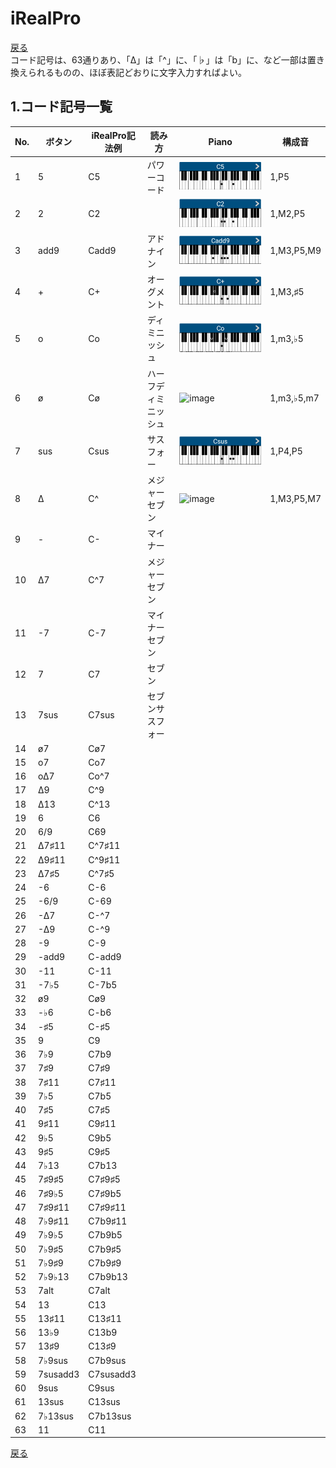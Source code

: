 # iRealPro
[戻る](./README.md)  
コード記号は、63通りあり、「∆」は「^」に、「♭」は「b」に、など一部は置き換えられるものの、ほぼ表記どおりに文字入力すればよい。

## 1.コード記号一覧

|No.|ボタン|iRealPro記法例|読み方|Piano|構成音|
|---|---|---|---|---|---|
|1|5|C5|パワーコード|<img src="images/C5p.png" alt="image">|1,P5|
|2|2|C2||<img src="images/C2p.png" alt="image">|1,M2,P5|
|3|add9|Cadd9|アドナイン|<img src="images/Cadd9p.png" alt="image">|1,M3,P5,M9|
|4|+|C+|オーグメント|<img src="images/C+p.png" alt="image">|1,M3,♯5|
|5|o|Co|ディミニッシュ|<img src="images/Cop.png" alt="image">|1,m3,♭5|
|6|ø|Cø|ハーフディミニッシュ|<img src="images/Cøp.png" alt="image">|1,m3,♭5,m7|
|7|sus|Csus|サスフォー|<img src="images/Csusp.png" alt="image">|1,P4,P5|
|8|∆|C^|メジャーセブン|<img src="images/C∆p.png" alt="image">|1,M3,P5,M7|
|9|-|C-|マイナー||
|10|∆7|C^7|メジャーセブン||
|11|-7|C-7|マイナーセブン||
|12|7|C7|セブン||
|13|7sus|C7sus|セブンサスフォー||
|14|ø7|Cø7|||
|15|o7|Co7|||
|16|o∆7|Co^7|||
|17|∆9|C^9|||
|18|∆13|C^13|||
|19|6|C6|||
|20|6/9|C69|||
|21|∆7♯11|C^7♯11|||
|22|∆9♯11|C^9♯11|||
|23|∆7♯5|C^7♯5|||
|24|-6|C-6|||
|25|-6/9|C-69|||
|26|-∆7|C-^7|||
|27|-∆9|C-^9|||
|28|-9|C-9|||
|29|-add9|C-add9|||
|30|-11|C-11|||
|31|-7♭5|C-7b5|||
|32|ø9|Cø9|||
|33|-♭6|C-b6|||
|34|-♯5|C-♯5|||
|35|9|C9|||
|36|7♭9|C7b9|||
|37|7♯9|C7♯9|||
|38|7♯11|C7♯11|||
|39|7♭5|C7b5|||
|40|7♯5|C7♯5|||
|41|9♯11|C9♯11|||
|42|9♭5|C9b5|||
|43|9♯5|C9♯5|||
|44|7♭13|C7b13|||
|45|7♯9♯5|C7♯9♯5|||
|46|7♯9♭5|C7♯9b5|||
|47|7♯9♯11|C7♯9♯11|||
|48|7♭9♯11|C7b9♯11|||
|49|7♭9♭5|C7b9b5|||
|50|7♭9♯5|C7b9♯5|||
|51|7♭9♯9|C7b9♯9|||
|52|7♭9♭13|C7b9b13|||
|53|7alt|C7alt|||
|54|13|C13|||
|55|13♯11|C13♯11|||
|56|13♭9|C13b9|||
|57|13♯9|C13♯9|||
|58|7♭9sus|C7b9sus|||
|59|7susadd3|C7susadd3|||
|60|9sus|C9sus|||
|61|13sus|C13sus|||
|62|7♭13sus|C7b13sus|||
|63|11|C11|||
  
[戻る](./README.md) 